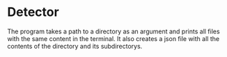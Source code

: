 # Detector
The program takes a path to a directory as an argument and prints all files with the same content in the terminal. 
It also creates a json file with all the contents of the directory and its subdirectorys.

